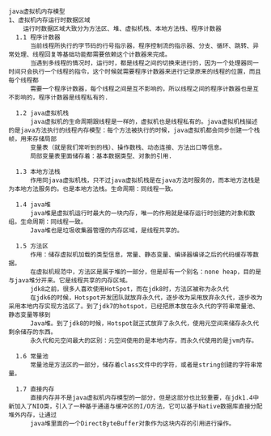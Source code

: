     
    java虚拟机内存模型
    1、虚拟机内存运行时数据区域
        运行时数据区域大致分为方法区、堆、虚拟机栈、本地方法栈、程序计数器
      1.1 程序计数器
          当前线程所执行的字节码的行号指示器，程序控制流的指示器、分支、循环、跳转、异常处理、线程回复等基础功能都需要依赖这个计数器来完成。
          当遇到多线程的情况时，运行时，都是线程之间的切换来进行的，因为一个处理器同一时间只会执行一个线程的指令，这个时候就需要程序计数器来进行记录原来的线程的位置，而且每个线程都
          需要一个程序计数器，每个线程之间是互不影响的，所以线程之间的程序计数器也是互不影响的，程序计数器是线程私有的.
          
      1.2 java虚拟机栈
          java虚拟机的生命周期跟线程是一样的，虚拟机也是线程私有的。java虚拟机栈描述的是java方法执行的线程内存模型：每个方法被执行的时候，java虚拟机都会同步创建一个栈帧，用来存储局部
          变量表（就是我们常听到的栈）、操作数栈、动态连接、方法出口等信息。
          局部变量表里面储存着：基本数据类型、对象的引用.
          
      1.3 本地方法栈
          作用同java虚拟机栈，只不过java虚拟机栈是在java方法时服务的，而本地方法栈是为本地方法服务的。也是本地方法栈。生命周期：同线程一致。
        
      1.4 java堆 
          java堆是虚拟机运行时最大的一块内存，唯一的作用就是储存运行时创建的对象和数组。生命周期：同线程一致。
          Java堆也是垃圾收集器管理的内存区域，是线程共享的。
          
      1.5 方法区
          作用：储存虚拟机加载的类型信息，常量、静态变量、编译器编译之后的代码缓存等数据。
          在虚拟机规范中，方法区是属于堆的一部分，但是却有一个别名：none heap，目的是与java堆分开来。它是线程共享的内存区域。
          jdk8之前，很多人喜欢使用HotSpot，而在jdk8时，方法区被称为永久代
          在jdk6的时候，Hotspot开发团队就放弃永久代，逐步改为采用放弃永久代，逐步改为采用本地内存实现方法区了。到了jdk7的hotspot，已经把原本放在永久代的字符串常量池、静态变量等移到
          Java堆。到了jdk8的时候，Hotspot就正式放弃了永久代，使用元空间来储存永久代剩余储存的东西。
          永久代和元空间最大的区别：元空间使用的是本地内存，而永久代使用的是jvm内存。
          
      1.6 常量池
          常量池是方法区的一部分，储存着class文件中的字符，或者是string创建的字符串常量。
      
      1.7 直接内存
          直接内存并不是java虚拟机内存模型的一部分，但是这部分也比较重要，在jdk1.4中新加入了NIO类，引入了一种基于通道与缓冲区的I/O方法，它可以基于Native数据库直接分配堆外内存，让通过
          java堆里面的一个DirectByteBuffer对象作为这块内存的引用进行操作。

